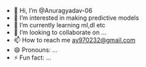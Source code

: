 - 👋 Hi, I’m @Anuragyadav-06
- 👀 I’m interested in making predictive models 
- 🌱 I’m currently learning ml,dl etc
- 💞️ I’m looking to collaborate on ...
- 📫 How to reach me ay970232@gmail.com
- 😄 Pronouns: ...
- ⚡ Fun fact: ...

<!---
Anuragyadav-06/Anuragyadav-06 is a ✨ special ✨ repository because its `README.md` (this file) appears on your GitHub profile.
You can click the Preview link to take a look at your changes.
--->
